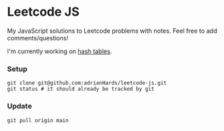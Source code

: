 # Leetcode JS

My JavaScript solutions to Leetcode problems with notes. Feel free to add comments/questions!

I'm currently working on [hash tables](https://leetcode.com/tag/hash-table/).

### Setup

```
git clone git@github.com:adrianHards/leetcode-js.git
git status # it should already be tracked by git
```

### Update

```
git pull origin main
```
